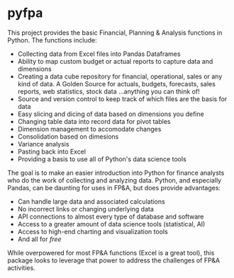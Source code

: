 # pyfpa

This project provides the basic Financial, Planning & Analysis functions in Python.  The functions include:

- Collecting data from Excel files into Pandas Dataframes
- Ability to map custom budget or actual reports to capture data and dimensions
- Creating a data cube repository for financial, operational, sales or any kind of data.  A Golden Source for actuals, budgets, forecasts, sales reports, web statistics, stock data ...anything you can think of!
- Source and version control to keep track of which files are the basis for data
- Easy slicing and dicing of data based on dimensions you define
- Changing table data into record data for pivot tables
- Dimension management to accomodate changes
- Consolidation based on dimesions
- Variance analysis
- Pasting back into Excel
- Providing a basis to use all of Python's data science tools

The goal is to make an easier introduction into Python for finance analysts who do the work of collecting and analyzing data.  Python, and especially Pandas, can be daunting for uses in FP&A, but does provide advantages:

- Can handle large data and associated calculations
- No incorrect links or changing underlying data
- API connections to almost every type of database and software
- Access to a greater amount of data science tools (statistical, AI)
- Access to high-end charting and visualization tools
- And all for *free*

While overpowered for most FP&A functions (Excel is a great tool), this package looks to leverage that power to address the challenges of FP&A activities.